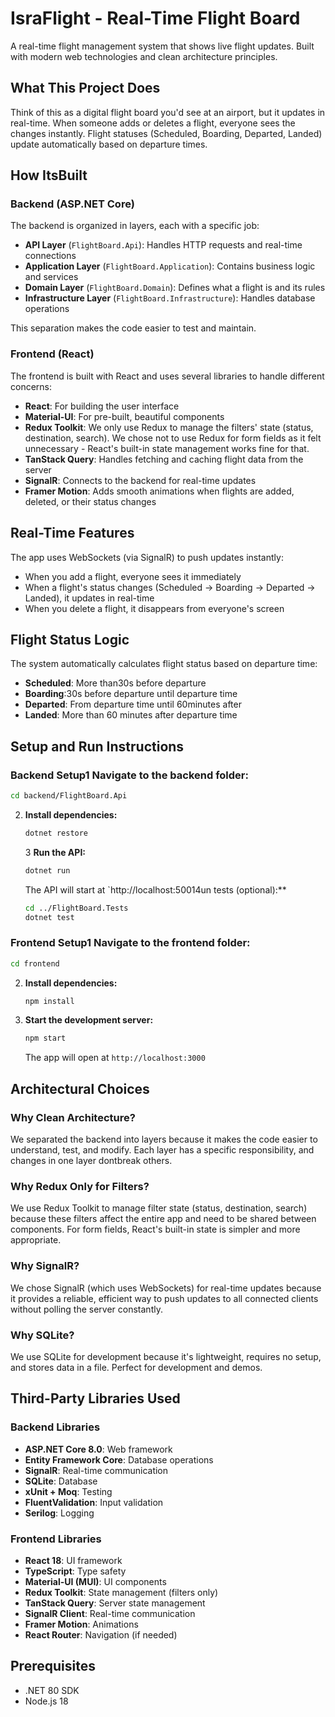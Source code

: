 # IsraFlight - Real-Time Flight Board

A real-time flight management system that shows live flight updates. Built with modern web technologies and clean architecture principles.

## What This Project Does

Think of this as a digital flight board you'd see at an airport, but it updates in real-time. When someone adds or deletes a flight, everyone sees the changes instantly. Flight statuses (Scheduled, Boarding, Departed, Landed) update automatically based on departure times.

## How ItsBuilt

### Backend (ASP.NET Core)

The backend is organized in layers, each with a specific job:

- **API Layer** (`FlightBoard.Api`): Handles HTTP requests and real-time connections
- **Application Layer** (`FlightBoard.Application`): Contains business logic and services
- **Domain Layer** (`FlightBoard.Domain`): Defines what a flight is and its rules
- **Infrastructure Layer** (`FlightBoard.Infrastructure`): Handles database operations

This separation makes the code easier to test and maintain.

### Frontend (React)

The frontend is built with React and uses several libraries to handle different concerns:

- **React**: For building the user interface
- **Material-UI**: For pre-built, beautiful components
- **Redux Toolkit**: We only use Redux to manage the filters' state (status, destination, search). We chose not to use Redux for form fields as it felt unnecessary - React's built-in state management works fine for that.
- **TanStack Query**: Handles fetching and caching flight data from the server
- **SignalR**: Connects to the backend for real-time updates
- **Framer Motion**: Adds smooth animations when flights are added, deleted, or their status changes

## Real-Time Features

The app uses WebSockets (via SignalR) to push updates instantly:

- When you add a flight, everyone sees it immediately
- When a flight's status changes (Scheduled → Boarding → Departed → Landed), it updates in real-time
- When you delete a flight, it disappears from everyone's screen

## Flight Status Logic

The system automatically calculates flight status based on departure time:

- **Scheduled**: More than30s before departure
- **Boarding**:30s before departure until departure time
- **Departed**: From departure time until 60minutes after
- **Landed**: More than 60 minutes after departure time

## Setup and Run Instructions

### Backend Setup1 **Navigate to the backend folder:**

```bash
cd backend/FlightBoard.Api
```

2. **Install dependencies:**
   ```bash
   dotnet restore
   ```
   3 **Run the API:**
   ```bash
   dotnet run
   ```
   The API will start at `http://localhost:50014un tests (optional):\*\*
   ```bash
   cd ../FlightBoard.Tests
   dotnet test
   ```

### Frontend Setup1 **Navigate to the frontend folder:**

```bash
cd frontend
```

2. **Install dependencies:**

   ```bash
   npm install
   ```

3. **Start the development server:**
   ```bash
   npm start
   ```
   The app will open at `http://localhost:3000`

## Architectural Choices

### Why Clean Architecture?

We separated the backend into layers because it makes the code easier to understand, test, and modify. Each layer has a specific responsibility, and changes in one layer dontbreak others.

### Why Redux Only for Filters?

We use Redux Toolkit to manage filter state (status, destination, search) because these filters affect the entire app and need to be shared between components. For form fields, React's built-in state is simpler and more appropriate.

### Why SignalR?

We chose SignalR (which uses WebSockets) for real-time updates because it provides a reliable, efficient way to push updates to all connected clients without polling the server constantly.

### Why SQLite?

We use SQLite for development because it's lightweight, requires no setup, and stores data in a file. Perfect for development and demos.

## Third-Party Libraries Used

### Backend Libraries

- **ASP.NET Core 8.0**: Web framework
- **Entity Framework Core**: Database operations
- **SignalR**: Real-time communication
- **SQLite**: Database
- **xUnit + Moq**: Testing
- **FluentValidation**: Input validation
- **Serilog**: Logging

### Frontend Libraries

- **React 18**: UI framework
- **TypeScript**: Type safety
- **Material-UI (MUI)**: UI components
- **Redux Toolkit**: State management (filters only)
- **TanStack Query**: Server state management
- **SignalR Client**: Real-time communication
- **Framer Motion**: Animations
- **React Router**: Navigation (if needed)

## Prerequisites

- .NET 80 SDK
- Node.js 18
